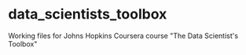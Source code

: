 # data_scientists_toolbox
Working files for Johns Hopkins Coursera course "The Data Scientist's Toolbox"
